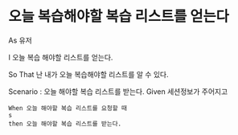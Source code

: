 # 오늘 복습해야할 복습 리스트를 얻는다

As 유저

I 오늘 복습 해야할 리스트를 얻는다.

So That 난 내가 오늘 복습해야할 리스트를 알 수 있다.

Scenario : 오늘 해야할 복습 리스트를 받는다.
    Given 세션정보가 주어지고

    When 오늘 해야할 복습 리스트를 요청할 때
    s
    then 오늘 해야할 복습 리스트를 받는다.
